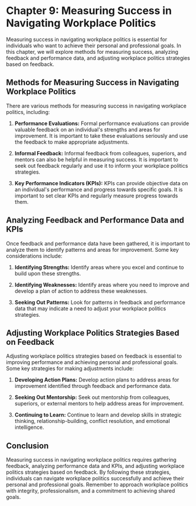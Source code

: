Chapter 9: Measuring Success in Navigating Workplace Politics
=============================================================

Measuring success in navigating workplace politics is essential for individuals who want to achieve their personal and professional goals. In this chapter, we will explore methods for measuring success, analyzing feedback and performance data, and adjusting workplace politics strategies based on feedback.

Methods for Measuring Success in Navigating Workplace Politics
--------------------------------------------------------------

There are various methods for measuring success in navigating workplace politics, including:

1. **Performance Evaluations:** Formal performance evaluations can provide valuable feedback on an individual's strengths and areas for improvement. It is important to take these evaluations seriously and use the feedback to make appropriate adjustments.

2. **Informal Feedback:** Informal feedback from colleagues, superiors, and mentors can also be helpful in measuring success. It is important to seek out feedback regularly and use it to inform your workplace politics strategies.

3. **Key Performance Indicators (KPIs):** KPIs can provide objective data on an individual's performance and progress towards specific goals. It is important to set clear KPIs and regularly measure progress towards them.

Analyzing Feedback and Performance Data and KPIs
------------------------------------------------

Once feedback and performance data have been gathered, it is important to analyze them to identify patterns and areas for improvement. Some key considerations include:

1. **Identifying Strengths:** Identify areas where you excel and continue to build upon these strengths.

2. **Identifying Weaknesses:** Identify areas where you need to improve and develop a plan of action to address these weaknesses.

3. **Seeking Out Patterns:** Look for patterns in feedback and performance data that may indicate a need to adjust your workplace politics strategies.

Adjusting Workplace Politics Strategies Based on Feedback
---------------------------------------------------------

Adjusting workplace politics strategies based on feedback is essential to improving performance and achieving personal and professional goals. Some key strategies for making adjustments include:

1. **Developing Action Plans:** Develop action plans to address areas for improvement identified through feedback and performance data.

2. **Seeking Out Mentorship:** Seek out mentorship from colleagues, superiors, or external mentors to help address areas for improvement.

3. **Continuing to Learn:** Continue to learn and develop skills in strategic thinking, relationship-building, conflict resolution, and emotional intelligence.

Conclusion
----------

Measuring success in navigating workplace politics requires gathering feedback, analyzing performance data and KPIs, and adjusting workplace politics strategies based on feedback. By following these strategies, individuals can navigate workplace politics successfully and achieve their personal and professional goals. Remember to approach workplace politics with integrity, professionalism, and a commitment to achieving shared goals.
